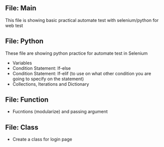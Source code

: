 ## File: Main
This file is showing basic practical automate test with selenium/python for web test

## File: Python
These file are showing python practice for automate test in Selenium
- Variables
- Condition Statement: If-else
- Condition Statement: If-elif (to use on what other condition you are going to specify on the statement)
- Collections, Iterations and Dictionary

## File: Function
- Fucntions (modularize) and passing argument

## File: Class
- Create a class for login page
